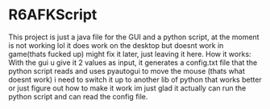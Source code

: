 # R6AFKScript
This project is just a java file for the GUI and a python script, at the moment is not working lol
it does work on the desktop but doesnt work in game(thats fucked up)
might fix it later, just leaving it here.
How it works:
  With the gui u give it 2 values as input, it generates a config.txt file that the python script reads and uses pyautogui to move the mouse
  (thats what doesnt work) i need to switch it up to another lib of python that works better or just figure out how to make it work
  im just glad it actually can run the python script and can read the config file.
